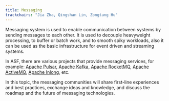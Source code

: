 ```yaml
---
title: Messaging
trackchairs: "Jia Zha, Qingshan Lin, Zongtang Hu"
---
```


Messaging system is used to enable communication between systems by sending messages to each other.
It is used to decouple heavyweight processing, to buffer or batch work, and to smooth spiky workloads, also it can be used as the basic infrastructure for event driven and streaming systems.

In ASF, there are various projects that provide messaging services, for example:
[Apache Pulsar](https://pulsar.apache.org/), [Apache Kafka](https://kafka.apache.org/), [Apache RocketMQ](https://rocketmq.apache.org/), [Apache ActiveMQ](https://activemq.apache.org/), [Apache Inlong](https://inlong.apache.org/), etc.

In this topic, the messaging communities will share first-line experiences and best practices, exchange ideas and knowledge, and discuss the roadmap and the future of messaging technologies.
